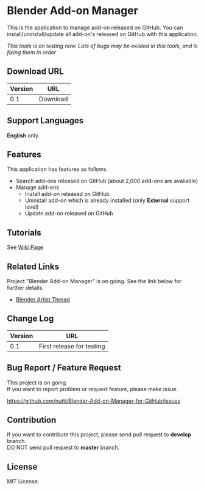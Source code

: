 # Blender Add-on Manager

This is the application to manage add-on released on GitHub.
You can install/uninstall/update all add-on's released on GitHub with this application.

*This tools is on testing now. Lots of bugs may be existed in this tools, and is fixing them in order*


## Download URL

|Version|URL|
|---|---|
|0.1|Download|


## Support Languages

**English** only.


## Features

This application has features as follows.

* Search add-ons released on GitHub (about 2,000 add-ons are avaliable)
* Manage add-ons
  * Install add-on released on GitHub
  * Uninstall add-on which is already installed (only **External** support level)
  * Update add-on released on GitHub


## Tutorials

See [Wiki Page](https://github.com/nutti/Blender-Add-on-Manager-for-GitHub/wiki/Tutorial_EN)


## Related Links

Project "Blender Add-on Manager" is on going.
See the link below for further details.

* [Blender Artist Thread]()


## Change Log

|Version|URL|
|---|---|
|0.1|First release for testing|


## Bug Report / Feature Request

This project is on going.  
If you want to report problem or request feature, please make issue.

https://github.com/nutti/Blender-Add-on-Manager-for-GitHub/issues

## Contribution

If you want to contribute this project, please send pull request to **develop** branch.  
DO NOT send pull request to **master** branch.

## License

MIT License.
